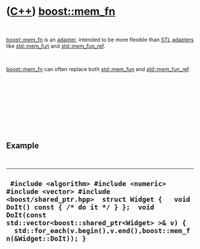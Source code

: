 



 

 

 

 

 

([C++](Cpp.md)) [boost::mem\_fn](CppMem_fn.md)
================================================

 

[boost::mem\_fn](CppMem_fn.md) is an [adapter](CppAdapter.md),
intended to be more flexible than [STL](CppStl.md)
[adapters](CppAdapter.md) like [std::mem\_fun](CppMem_fun.md) and
[std::mem\_fun\_ref](CppMem_fun_ref.md).

 

[boost::mem\_fn](CppMem_fn.md) can often replace both
[std::mem\_fun](CppMem_fun.md) and
[std::mem\_fun\_ref](CppMem_fun_ref.md).

 

 

 

 

 

Example
-------

 

  ----------------------------------------------------------------------------------------------------------------------------------------------------------------------------------------------------------------------------------------------------------------------------------------
  ` #include <algorithm> #include <numeric> #include <vector> #include <boost/shared_ptr.hpp>  struct Widget {   void DoIt() const { /* do it */ } };  void DoIt(const std::vector<boost::shared_ptr<Widget> >& v) {   std::for_each(v.begin(),v.end(),boost::mem_fn(&Widget::DoIt)); }`
  ----------------------------------------------------------------------------------------------------------------------------------------------------------------------------------------------------------------------------------------------------------------------------------------

 

 

 

 

 





 




